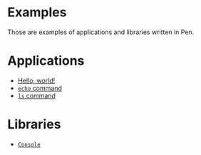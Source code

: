 # Examples

Those are examples of applications and libraries written in Pen.

# Applications

- [Hello, world!](hello-world)
- [`echo` command](echo)
- [`ls` command](ls)

# Libraries

- [`Console`](console)
